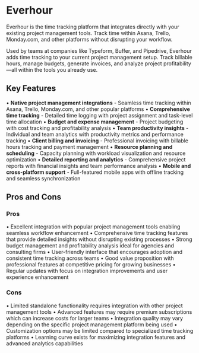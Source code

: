 # Everhour

Everhour is the time tracking platform that integrates directly with your existing project management tools. Track time within Asana, Trello, Monday.com, and other platforms without disrupting your workflow.

Used by teams at companies like Typeform, Buffer, and Pipedrive, Everhour adds time tracking to your current project management setup. Track billable hours, manage budgets, generate invoices, and analyze project profitability—all within the tools you already use.

## Key Features

• **Native project management integrations** - Seamless time tracking within Asana, Trello, Monday.com, and other popular platforms
• **Comprehensive time tracking** - Detailed time logging with project assignment and task-level time allocation
• **Budget and expense management** - Project budgeting with cost tracking and profitability analysis
• **Team productivity insights** - Individual and team analytics with productivity metrics and performance tracking
• **Client billing and invoicing** - Professional invoicing with billable hours tracking and payment management
• **Resource planning and scheduling** - Capacity planning with workload visualization and resource optimization
• **Detailed reporting and analytics** - Comprehensive project reports with financial insights and team performance analysis
• **Mobile and cross-platform support** - Full-featured mobile apps with offline tracking and seamless synchronization

## Pros and Cons

### Pros
• Excellent integration with popular project management tools enabling seamless workflow enhancement
• Comprehensive time tracking features that provide detailed insights without disrupting existing processes
• Strong budget management and profitability analysis ideal for agencies and consulting firms
• User-friendly interface that encourages adoption and consistent time tracking across teams
• Good value proposition with professional features at competitive pricing for growing businesses
• Regular updates with focus on integration improvements and user experience enhancement

### Cons
• Limited standalone functionality requires integration with other project management tools
• Advanced features may require premium subscriptions which can increase costs for larger teams
• Integration quality may vary depending on the specific project management platform being used
• Customization options may be limited compared to specialized time tracking platforms
• Learning curve exists for maximizing integration features and advanced analytics capabilities
